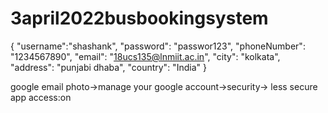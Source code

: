 # 3april2022busbookingsystem


{
    "username":"shashank",
    "password": "passwor123",
    "phoneNumber": "1234567890",
    "email": "18ucs135@lnmiit.ac.in",
    "city": "kolkata",
    "address": "punjabi dhaba",
    "country": "India"
}

google email photo->manage your google account->security->
less secure app access:on 
